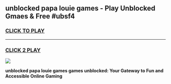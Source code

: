 
## unblocked papa louie games - Play Unblocked Gmaes & Free #ubsf4
<h3>
<a href="https://news.freeplayer.one?title=unblocked_papa_louie_games&ref=03M">CLICK TO PLAY</a></h3>
<hr>

<h3>
<a href="https://news.freeplayer.one?title=unblocked_papa_louie_games&ref=03M">CLICK 2 PLAY</a>
  
</h3>

<a href="https://news.freeplayer.one?title=unblocked_papa_louie_games&ref=03M"><img src="https://clearcache.store/games.png"></a>


**unblocked papa louie games games unblocked: Your Gateway to Fun and Accessible Online Gaming**
